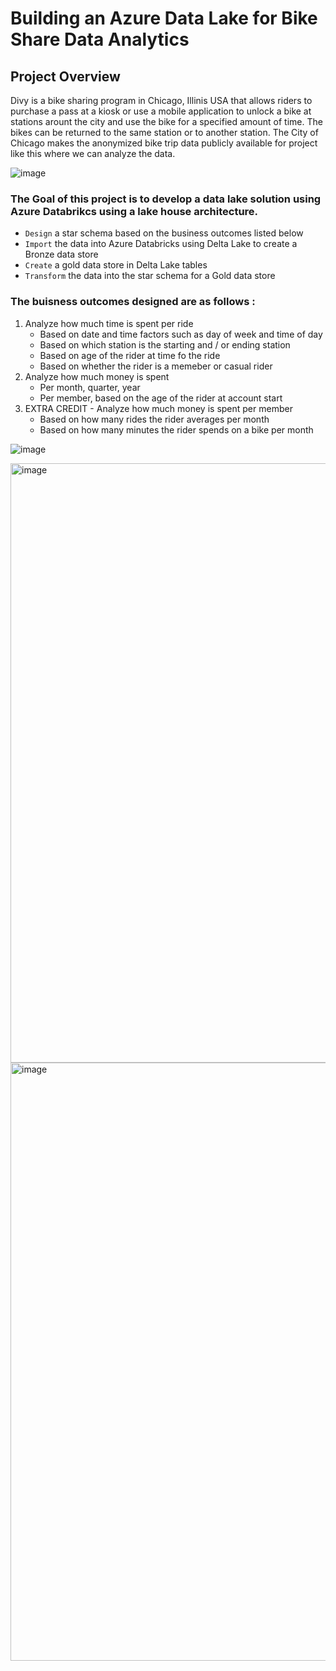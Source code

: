 # Building an Azure Data Lake for Bike Share Data Analytics

## **Project Overview**

Divy is a bike sharing program in Chicago, Illinis USA that allows riders to purchase a pass at a kiosk or use a mobile application to unlock a bike at stations arount the city and use the bike for a specified amount of time. The bikes can be returned to the same station or to another station. The City of Chicago makes the anonymized bike trip data publicly available for project like this where we can analyze the data.

![image](https://user-images.githubusercontent.com/58150666/235313136-794785c9-5f99-488a-81e6-0e6ac300612a.png)


### The **Goal** of this project is to develop a data lake solution using Azure Databrikcs using a lake house architecture.

* `Design` a star schema based on the business outcomes listed below
* `Import` the data into Azure Databricks using Delta Lake to create a Bronze data store
* `Create` a gold data store in Delta Lake tables
* `Transform` the data into the star schema for a Gold data store

### **The buisness outcomes designed are as follows** :
1. Analyze how much time is spent per ride
    * Based on date and time factors such as day of week and time of day
    * Based on which station is the starting and / or ending station
    * Based on age of the rider at time fo the ride
    * Based on whether the rider is a memeber or casual rider
2. Analyze how much money is spent
    * Per month, quarter, year
    * Per member, based on the age of the rider at account start
3. EXTRA CREDIT - Analyze how much money is spent per member
    * Based on how many rides the rider averages per month
    * Based on how many minutes the rider spends on a bike per month

![image](https://github.com/Abdelrahman13-coder/Building-an-Azure-Data-Lake-for-Bike-Share-Data-Analytics/assets/58150666/8235515d-f356-4d72-9c8b-2d6e63d42ba3)


<img width="959" alt="image" src="https://github.com/Abdelrahman13-coder/Building-an-Azure-Data-Lake-for-Bike-Share-Data-Analytics/assets/58150666/cdcf5868-a19b-49bf-9ae9-1f72aa67a4bd">

<img width="957" alt="image" src="https://github.com/Abdelrahman13-coder/Building-an-Azure-Data-Lake-for-Bike-Share-Data-Analytics/assets/58150666/ab29d6fa-9b47-4248-9498-be634f319839">

